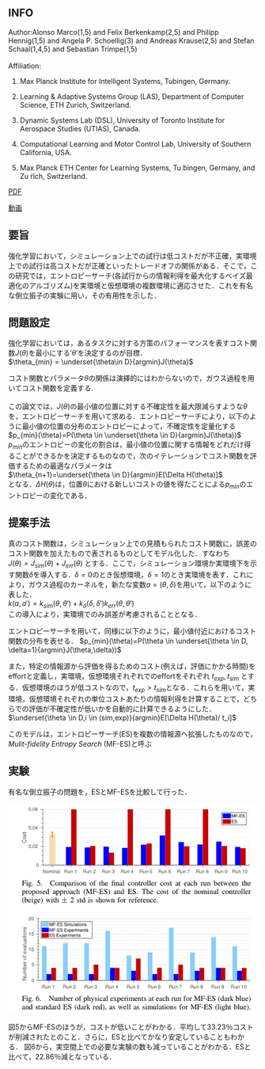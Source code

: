 ## INFO
Author:Alonso Marco(1,5) and Felix Berkenkamp(2,5) and Philipp Hennig(1,5) and Angela P. Schoellig(3) and Andreas Krause(2,5) and Stefan Schaal(1,4,5) and Sebastian Trimpe(1,5)\
\
Affiliation:
1. Max Planck Institute for Intelligent Systems, Tubingen, Germany.

2. Learning & Adaptive Systems Group (LAS), Department of Computer Science, ETH Zurich, Switzerland.

3. Dynamic Systems Lab (DSL), University of Toronto Institute for Aerospace Studies (UTIAS), Canada.

4. Computational Learning and Motor Control Lab, University of Southern California, USA.

5. Max Planck ETH Center for Learning Systems, Tu ̈bingen, Germany, and Zu ̈rich, Switzerland.

[PDF](https://arxiv.org/abs/1703.01250)

[動画](https://youtube.com/watch?v=oq9Qgq1Ipp8)



## 要旨
強化学習において，シミュレーション上での試行は低コストだが不正確，実環境上での試行は高コストだが正確といったトレードオフの関係がある．そこで，この研究では，エントロピーサーチ(各試行からの情報利得を最大化するベイズ最適化のアルゴリズム)を実環境と仮想環境の複数環境に適応させた．これを有名な倒立振子の実験に用い，その有用性を示した．

## 問題設定
強化学習においては，あるタスクに対する方策のパフォーマンスを表すコスト関数$J(\theta)$を最小にする$'\theta'$を決定するのが目標．\
$\theta_{min} = \underset{\theta\in D}{argmin}J(\theta)$

コスト関数とパラメータ$\theta$の関係は演繹的にはわからないので，ガウス過程を用いてコスト関数を定義する.\
\
この論文では，$J(\theta)$の最小値の位置に対する不確定性を最大限減らすような$\theta$を，エントロピーサーチを用いて求める．エントロピーサーチにより，以下のように最小値の位置の分布のエントロピーによって，不確定性を定量化する\
$p_{min}(\theta)=P(\theta \in \underset{\theta \in D}{argmin}J(\theta))$  
$p_{min}$のエントロピーの変化の割合は，最小値の位置に関する情報をどれだけ得ることができるかを決定するものなので，次のイテレーションでコスト関数を評価するための最適なパラメータは\
$\theta_{n+1}=\underset{\theta \in D}{argmin}E[\Delta H(\theta)]$\
となる．$\Delta H(\theta)$は，位置$\theta$における新しいコストの値を得たことによる$p_{min}$のエントロピーの変化である．

## 提案手法
真のコスト関数は，シミュレーション上での見積もられたコスト関数に，誤差のコスト関数を加えたもので表されるものとしてモデル化した．すなわち\
$J(\theta)=J_{sim}(\theta)+J_{err}(\theta)$
とする．ここで，シミュレーション環境か実環境下を示す関数$\delta$を導入する．$\delta=0$のとき仮想環境，$\delta=1$のとき実環境を表す．これにより，ガウス過程のカーネルを，新たな変数$a=(\theta,\delta)$を用いて，以下のように表した．\
$k(a,a')=k_{sim}(\theta, \theta')+k_{\delta}(\delta,\delta')k_{err}(\theta, \theta')$\
この導入により，実環境でのみ誤差が考慮されることとなる．

エントロピーサーチを用いて，同様に以下のように，最小値付近におけるコスト関数の分布を表せる．
$p_{min}(\theta)=P(\theta \in \underset{\theta \in D, \delta=1}{argmin}J(\theta,\delta))$  

また，特定の情報源から評価を得るためのコスト(例えば，評価にかかる時間)をeffortと定義し，実環境，仮想環境それぞれでのeffortをそれぞれ $t_{exp},t_{sim}$ とする．仮想環境のほうが低コストなので，$t_{exp}>t_{sim}$となる．これらを用いて，実環境，仮想環境それぞれの単位コストあたりの情報利得を計算することで，どちらでの評価が不確定性が低いかを自動的に計算できるようにした．\
$\underset{\theta \in D,i \in (sim,exp)}{argmin}E[\Delta H(\theta)/ t_i]$

このモデルは，エントロピーサーチ(ES)を複数の情報源へ拡張したものなので，_Mulit-fidelity_ _Entropy_ _Search_ (MF-ES)と呼ぶ

## 実験
有名な倒立振子の問題を，ESとMF-ESを比較して行った．

![スクショ](https://github.com/Yuchi713/paper_summary/blob/master/pic/Screenshot%20from%202018-07-08%2020-26-25.png)

図5からMF-ESのほうが，コストが低いことがわかる．平均して33.23％コストが削減されたとのこと．さらに，ESと比べてかなり安定していることもわかる．
図6から，実空間上での必要な実験の数も減っていることがわかる．ESと比べて，22.86％減となっている．
